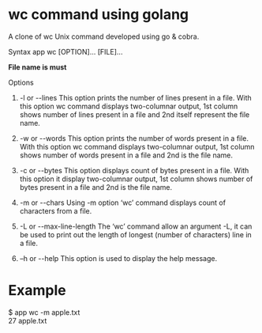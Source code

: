 # wc command using golang
A clone of wc Unix command developed using go & cobra.

Syntax
app wc [OPTION]... [FILE]...

**File name is must**

Options
1. -l or --lines
This option prints the number of lines present in a file. With this option wc command displays two-columnar output, 1st column shows number of lines present in a file and 2nd itself represent the file name.

2. -w or --words
This option prints the number of words present in a file. With this option wc command displays two-columnar output, 1st column shows number of words present in a file and 2nd is the file name.

3. -c or --bytes
This option displays count of bytes present in a file. With this option it display two-columnar output, 1st column shows number of bytes present in a file and 2nd is the file name.

4. -m or --chars
Using -m option ‘wc’ command displays count of characters from a file.

5. -L or --max-line-length
The ‘wc’ command allow an argument -L, it can be used to print out the length of longest (number of characters) line in a file.

6. –h or --help
This option is used to display the help message.

# Example
$ app wc -m apple.txt </br>
  27 apple.txt
